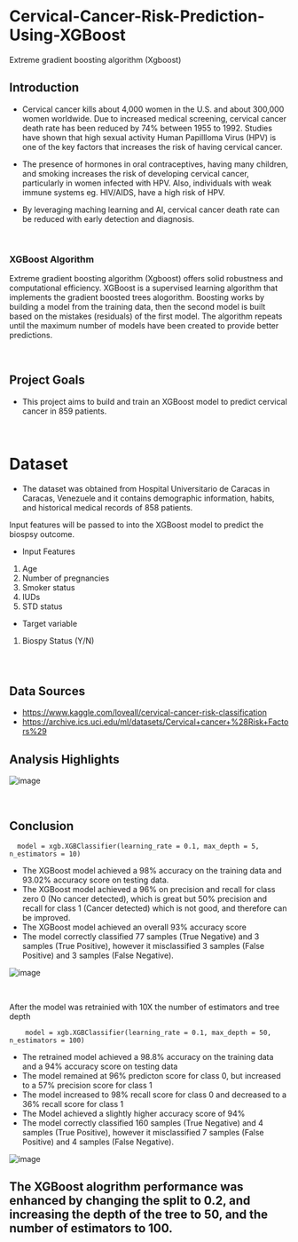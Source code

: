 # Cervical-Cancer-Risk-Prediction-Using-XGBoost
Extreme gradient boosting algorithm (Xgboost) 
<div class="alert alert-block alert-info" style="margin-top: 20px">

## Introduction

- Cervical cancer kills about 4,000 women in the U.S. and about 300,000 women worldwide. Due to increased medical screening, cervical cancer death rate has been reduced by 74% between 1955 to 1992. 
Studies have shown that high sexual activity Human Papillloma Virus (HPV) is one of the key factors that increases the risk of having cervical cancer. 

- The presence of hormones in oral contraceptives, having many children, and smoking increases the risk of developing cervical cancer, particularly in women infected with HPV. Also, individuals with weak immune systems eg. HIV/AIDS, have a high risk of HPV.

- By leveraging maching learning and AI, cervical cancer death rate can be reduced with early detection and diagnosis.
<p>&nbsp;</p>

### XGBoost Algorithm
Extreme gradient boosting algorithm (Xgboost) offers solid robustness and computational efficiency.
XGBoost is a supervised learning algorithm that implements the gradient boosted trees alogorithm. Boosting works by building a model from the training data, then the second model is built based on the mistakes (residuals) of the first model. The algorithm repeats until the maximum number of models have been created to provide better predictions. 
<p>&nbsp;</p>


## Project Goals
- This project aims to build and train an XGBoost model to predict cervical cancer in 859 patients.
<p>&nbsp;</p>

# Dataset
- The dataset was obtained from Hospital Universitario de Caracas in Caracas, Venezuele and it contains demographic information, habits, and historical medical records of 858 patients.

Input features will be passed to into the XGBoost model to predict the biospsy outcome. 

- Input Features
1. Age
2. Number of pregnancies
3. Smoker status
4. IUDs
5. STD status


- Target variable
1. Biospy Status (Y/N)
<p>&nbsp;</p>

# #
## Data Sources
- https://www.kaggle.com/loveall/cervical-cancer-risk-classification
- https://archive.ics.uci.edu/ml/datasets/Cervical+cancer+%28Risk+Factors%29

## Analysis Highlights

![image](https://github.com/IkChristine/Cervical-Cancer-Risk-Prediction-Using-XGBoost/assets/104997783/6457f38d-d6c4-4bfd-94f0-77b4e26159a4)

<p>&nbsp;</p>

## Conclusion
      model = xgb.XGBClassifier(learning_rate = 0.1, max_depth = 5, n_estimators = 10)
* The XGBoost model achieved a 98% accuracy on the training data and 93.02% accuracy score on testing data.
* The XGBoost model achieved a 96% on precision and recall for class zero 0 (No cancer detected), which is great but 50% precision
  and recall for class 1 (Cancer detected) which is not good, and therefore can be improved.
* The XGBoost model achieved an overall 93% accuracy score
* The model correctly classified 77 samples (True Negative) and 3 samples (True Positive),
  however it misclassified 3 samples (False Positive) and 3 samples (False Negative).

![image](https://github.com/IkChristine/Cervical-Cancer-Risk-Prediction-Using-XGBoost/assets/104997783/629317f6-4b78-4e6a-8e2e-1ae2bb9eda37)
<p>&nbsp;</p>

After the model was retrainied with 10X the number of estimators and tree depth

        model = xgb.XGBClassifier(learning_rate = 0.1, max_depth = 50, n_estimators = 100)

* The retrained model achieved a 98.8% accuracy on the training data and a 94% accuracy score on testing data
* The model remained at 96% predicton score for class 0, but increased to a 57% precision score for class 1
* The model increased to 98% recall score for class 0 and decreased to a 36% recall score for class 1
* The Model achieved a slightly higher accuracy score of 94%
* The model correctly classified 160 samples (True Negative) and 4 samples (True Positive),
  however it misclassified 7 samples (False Positive) and 4 samples (False Negative).

![image](https://github.com/IkChristine/Cervical-Cancer-Risk-Prediction-Using-XGBoost/assets/104997783/2c4c103e-48e8-44fa-817f-13de6a3d101c)


## The XGBoost alogrithm performance was enhanced by changing the split to 0.2, and increasing the depth of the tree to 50, and the number of estimators to 100.
